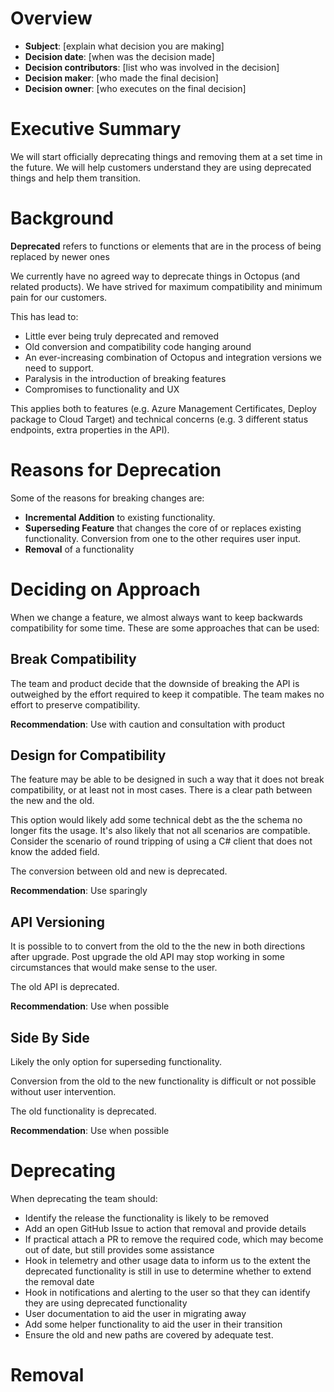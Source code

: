 # Overview

- **Subject**: [explain what decision you are making]
- **Decision date**: [when was the decision made]
- **Decision contributors**: [list who was involved in the decision]
- **Decision maker**: [who made the final decision]
- **Decision owner**: [who executes on the final decision]

# Executive Summary

We will start officially deprecating things and removing them at a set time in the future. We will help customers understand they are using deprecated things and help them transition.

# Background

**Deprecated** refers to functions or elements that are in the process of being replaced by newer ones

We currently have no agreed way to deprecate things in Octopus (and related products). We have strived for maximum compatibility and minimum pain for our customers. 

This has lead to:
- Little ever being truly deprecated and removed
- Old conversion and compatibility code hanging around
- An ever-increasing combination of Octopus and integration versions we need to support.
- Paralysis in the introduction of breaking features
- Compromises to functionality and UX

This applies both to features (e.g. Azure Management Certificates, Deploy package to Cloud Target) and technical concerns (e.g. 3 different status endpoints, extra properties in the API).

# Reasons for Deprecation

Some of the reasons for breaking changes are:

- **Incremental Addition** to existing functionality.
- **Superseding Feature** that changes the core of or replaces existing functionality. Conversion from one to the other requires user input.
- **Removal** of a functionality

# Deciding on Approach

When we change a feature, we almost always want to keep backwards compatibility for some time. These are some approaches that can be used:

## Break Compatibility

The team and product decide that the downside of breaking the API is outweighed by the effort required to keep it compatible. The team makes no effort to preserve compatibility.

**Recommendation**: Use with caution and consultation with product

## Design for Compatibility

The feature may be able to be designed in such a way that it does not break compatibility, or at least not in most cases. There is a clear path between the new and the old.

This option would likely add some technical debt as the the schema no longer fits the usage. It's also likely that not all scenarios are compatible. Consider the scenario of round tripping of using a C# client that does not know the added field.

The conversion between old and new is deprecated.

**Recommendation**: Use sparingly

## API Versioning

It is possible to to convert from the old to the the new in both directions after upgrade. Post upgrade the old API may stop working in some circumstances that would make sense to the user.

The old API is deprecated.

**Recommendation**: Use when possible

## Side By Side

Likely the only option for superseding functionality.

Conversion from the old to the new functionality is difficult or not possible without user intervention.

The old functionality is deprecated.

**Recommendation**: Use when possible 

# Deprecating

When deprecating the team should:
- Identify the release the functionality is likely to be removed
- Add an open GitHub Issue to action that removal and provide details
- If practical attach a PR to remove the required code, which may become out of date, but still provides some assistance
- Hook in telemetry and other usage data to inform us to the extent the deprecated functionality is still in use to determine whether to extend the removal date
- Hook in notifications and alerting to the user so that they can identify they are using deprecated functionality
- User documentation to aid the user in migrating away
- Add some helper functionality to aid the user in their transition
- Ensure the old and new paths are covered by adequate test.

# Removal
